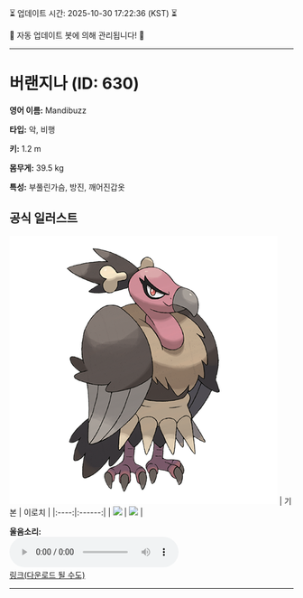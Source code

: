
⏳ 업데이트 시간: 2025-10-30 17:22:36 (KST) ⏳

🤖 자동 업데이트 봇에 의해 관리됩니다! 🤖

---

# 버랜지나 (ID: 630)
**영어 이름:** Mandibuzz

**타입:** 악, 비행

**키:** 1.2 m

**몸무게:** 39.5 kg

**특성:** 부풀린가슴, 방진, 깨어진갑옷

## 공식 일러스트
![](https://raw.githubusercontent.com/PokeAPI/sprites/master/sprites/pokemon/other/official-artwork/630.png)
| 기본 | 이로치 |
|:----:|:------:|
| <img src="http://play.pokemonshowdown.com/sprites/ani/mandibuzz.gif" width="200"> | <img src="http://play.pokemonshowdown.com/sprites/ani-shiny/mandibuzz.gif" width="200"> |

**울음소리:**<br><audio controls src="https://raw.githubusercontent.com/PokeAPI/cries/main/cries/pokemon/latest/630.ogg"></audio><br> [링크(다운로드 될 수도)](https://raw.githubusercontent.com/PokeAPI/cries/main/cries/pokemon/latest/630.ogg)


---
